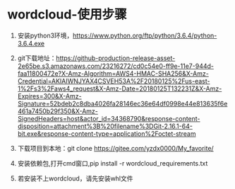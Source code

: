 # wordcloud-使用步骤
1. 安装python3环境，https://www.python.org/ftp/python/3.6.4/python-3.6.4.exe

1. git下载地址：https://github-production-release-asset-2e65be.s3.amazonaws.com/23216272/cd0c54e0-ff9e-11e7-944d-faa11800472e?X-Amz-Algorithm=AWS4-HMAC-SHA256&X-Amz-Credential=AKIAIWNJYAX4CSVEH53A%2F20180125%2Fus-east-1%2Fs3%2Faws4_request&X-Amz-Date=20180125T132231Z&X-Amz-Expires=300&X-Amz-Signature=52bdeb2c8dba4026fa28146ec36e64df0998e44e813635f6e461a7450b29f350&X-Amz-SignedHeaders=host&actor_id=34368790&response-content-disposition=attachment%3B%20filename%3DGit-2.16.1-64-bit.exe&response-content-type=application%2Foctet-stream
1. 下载项目到本地：git clone https://gitee.com/yzdx0000/My_favorite/

1. 安装依赖包,打开cmd窗口,pip install -r  wordcloud_requirements.txt

1. 若安装不上wordcloud，请先安装whl文件
